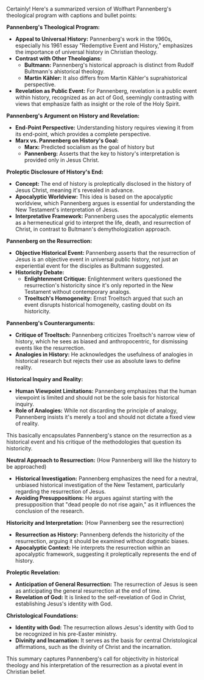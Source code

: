 Certainly! Here's a summarized version of Wolfhart Pannenberg's theological program with captions and bullet points:

**Pannenberg's Theological Program:**
- **Appeal to Universal History:** Pannenberg's work in the 1960s, especially his 1961 essay "Redemptive Event and History," emphasizes the importance of universal history in Christian theology.
- **Contrast with Other Theologians:**
  - **Bultmann:** Pannenberg's historical approach is distinct from Rudolf Bultmann's ahistorical theology.
  - **Martin Kähler:** It also differs from Martin Kähler's suprahistorical perspective.
- **Revelation as Public Event:** For Pannenberg, revelation is a public event within history, recognized as an act of God, seemingly contrasting with views that emphasize faith as insight or the role of the Holy Spirit.

**Pannenberg's Argument on History and Revelation:**
- **End-Point Perspective:** Understanding history requires viewing it from its end-point, which provides a complete perspective.
- **Marx vs. Pannenberg on History's Goal:**
  - **Marx:** Predicted socialism as the goal of history but
  - **Pannenberg:** Asserts that the key to history's interpretation is provided only in Jesus Christ.

**Proleptic Disclosure of History's End:**
- **Concept:** The end of history is proleptically disclosed in the history of Jesus Christ, meaning it's revealed in advance.
- **Apocalyptic Worldview:** This idea is based on the apocalyptic worldview, which Pannenberg argues is essential for understanding the New Testament's interpretation of Jesus.
- **Interpretative Framework:** Pannenberg uses the apocalyptic elements as a hermeneutical grid to interpret the life, death, and resurrection of Christ, in contrast to Bultmann's demythologization approach.



**Pannenberg on the Resurrection:**
- **Objective Historical Event:** Pannenberg asserts that the resurrection of Jesus is an objective event in universal public history, not just an experiential event for the disciples as Bultmann suggested.
- **Historicity Debate:**
  - **Enlightenment Critique:** Enlightenment writers questioned the resurrection's historicity since it's only reported in the New Testament without contemporary analogs.
  - **Troeltsch's Homogeneity:** Ernst Troeltsch argued that such an event disrupts historical homogeneity, casting doubt on its historicity.

**Pannenberg's Counterarguments:**
- **Critique of Troeltsch:** Pannenberg criticizes Troeltsch's narrow view of history, which he sees as biased and anthropocentric, for dismissing events like the resurrection.
- **Analogies in History:** He acknowledges the usefulness of analogies in historical research but rejects their use as absolute laws to define reality.

**Historical Inquiry and Reality:**
- **Human Viewpoint Limitations:** Pannenberg emphasizes that the human viewpoint is limited and should not be the sole basis for historical inquiry.
- **Role of Analogies:** While not discarding the principle of analogy, Pannenberg insists it's merely a tool and should not dictate a fixed view of reality.

This basically encapsulates Pannenberg's stance on the resurrection as a historical event and his critique of the methodologies that question its historicity.



**Neutral Approach to Resurrection:** (How Pannenberg will like the history to be approached)
- **Historical Investigation:** Pannenberg emphasizes the need for a neutral, unbiased historical investigation of the New Testament, particularly regarding the resurrection of Jesus.
- **Avoiding Presuppositions:** He argues against starting with the presupposition that "dead people do not rise again," as it influences the conclusion of the research.

**Historicity and Interpretation:** (How Pannenberg see the resurrection)
- **Resurrection as History:** Pannenberg defends the historicity of the resurrection, arguing it should be examined without dogmatic biases.
- **Apocalyptic Context:** He interprets the resurrection within an apocalyptic framework, suggesting it proleptically represents the end of history.

**Proleptic Revelation:**
- **Anticipation of General Resurrection:** The resurrection of Jesus is seen as anticipating the general resurrection at the end of time.
- **Revelation of God:** It is linked to the self-revelation of God in Christ, establishing Jesus's identity with God.

**Christological Foundations:**
- **Identity with God:** The resurrection allows Jesus's identity with God to be recognized in his pre-Easter ministry.
- **Divinity and Incarnation:** It serves as the basis for central Christological affirmations, such as the divinity of Christ and the incarnation.

This summary captures Pannenberg's call for objectivity in historical theology and his interpretation of the resurrection as a pivotal event in Christian belief.